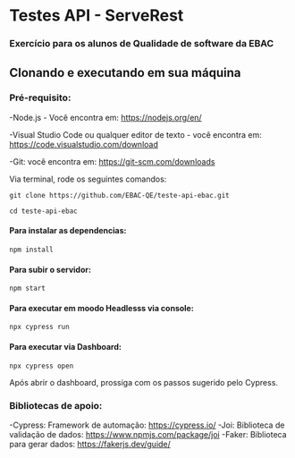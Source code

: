 # Testes API - ServeRest
### Exercício para os alunos de Qualidade de software da EBAC 

## Clonando e executando em sua máquina

### Pré-requisito:

-Node.js - Você encontra em: https://nodejs.org/en/

-Visual Studio Code ou qualquer editor de texto - você encontra em: https://code.visualstudio.com/download

-Git: você encontra em: https://git-scm.com/downloads


Via terminal, rode os seguintes comandos:
```  
git clone https://github.com/EBAC-QE/teste-api-ebac.git
```
```
cd teste-api-ebac
```

#### Para instalar as dependencias:
```
npm install 
```

#### Para subir o servidor:
```
npm start
```

#### Para executar em moodo Headlesss via console:
```
npx cypress run
```

#### Para executar via Dashboard:
```
npx cypress open 
```
Após abrir o dashboard, prossiga com os passos sugerido pelo Cypress.


### Bibliotecas de apoio:
-Cypress: Framework de automação: https://cypress.io/
-Joi: Biblioteca de validação de dados: https://www.npmjs.com/package/joi
-Faker: Biblioteca para gerar dados: https://fakerjs.dev/guide/





